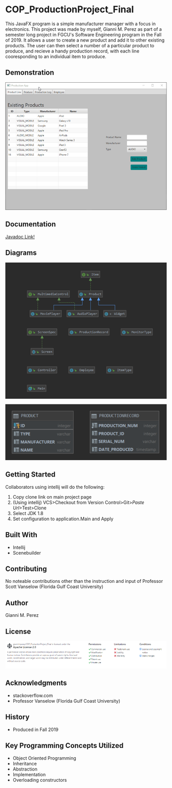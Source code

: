 # COP_ProductionProject_Final

This JavaFX program is a simple manufacturer manager with a focus in electronics. This project was made by myself, Gianni M. Perez as part of a semester long project in FGCU's Software Engineering program in the Fall of 2019. It allows a user to create a new product and add it to other existing products. The user can then select a number of a particular product to produce, and recieve a handy production record, with each line cooresponding to an individual item to produce.




## Demonstration
![Alt text](K0bHiejnQJ.gif)



## Documentation
[Javadoc Link!](https://giannimperez.github.io/COP_ProductionProject_Final/index.html)


## Diagrams
![Alt text](COPprodProjClassDiagram.PNG)

![Alt text](COPprodProjDbVisual.PNG)


## Getting Started
Collaborators using intellij will do the following:
1. Copy clone link on main project page
2. (Using intellij) VCS>Checkout from Version Control>Git>*Paste Url*>Test>Clone
3. Select JDK 1.8
4. Set configuration to application.Main and Apply


## Built With
* Intellij
* Scenebuilder


## Contributing
No noteable contributions other than the instruction and input of Professor Scott Vanselow (Florida Gulf Coast University)


## Author
Gianni M. Perez


## License
![Alt text](License.PNG)


## Acknowledgments
* stackoverflow.com
* Professor Vanselow (Florida Gulf Coast University)


## History
* Produced in Fall 2019


## Key Programming Concepts Utilized
* Object Oriented Programming
* Inheritance
* Abstraction
* Implementation
* Overloading constructors



